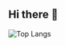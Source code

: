 ## Hi there 👋

![Top Langs](https://github-readme-stats.vercel.app/api/top-langs/?username=jineoni&layout=compact)
